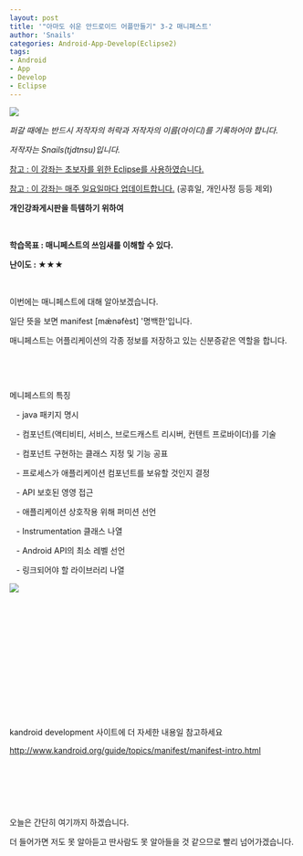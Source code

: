 ```yaml
---
layout: post
title: '"아마도 쉬운 안드로이드 어플만들기" 3-2 매니페스트'
author: 'Snails'
categories: Android-App-Develop(Eclipse2)
tags:
- Android
- App
- Develop
- Eclipse
---
```



<script> location.href='https://cafe.naver.com/develoid/262947' ; </script>

<p><img src="https://dthumb-phinf.pstatic.net/?src=%22http%3A%2F%2Fpostfiles3.naver.net%2F20130523_178%2Ftjdtnsu_1369283538974akCh1_JPEG%2Fand.jpg%3Ftype%3Dw2%22&amp;type=cafe_wa740"></p><p><i>퍼갈 때에는 반드시 저작자의 허락과 저작자의 이름(아이디)를 기록하어야 합니다.</i></p><p><i>저작자는 Snails(tjdtnsu)입니다.</i></p><p><u>참고 : 이 강좌는 초보자를 위한 Eclipse를 사용하였습니다.</u></p><p><u>참고 : 이 강좌는 매주 일요일마다 업데이트합니다.</u> (공휴일, 개인사정 등등 제외)</p><p><strong>개인강좌게시판을 득템하기 위하여</strong>&nbsp;</p><p>&nbsp;<u>﻿</u></p><p><b>학습목표 :&nbsp;매니페스트의 쓰임새를 이해할 수 있다.</b></p><p><b>난이도 : ★★</b>★</p><p>&nbsp;</p><p>이번에는 매니페스트에 대해 알아보겠습니다.</p><p>일단 뜻을 보면 manifest [mǽnəfèst] '명백한'입니다.</p><p>매니페스트는 어플리케이션의 각종 정보를 저장하고 있는 신분증같은 역할을 합니다.</p><p>﻿﻿﻿</p><p>﻿﻿﻿</p><p>﻿﻿﻿메니페스트의 특징</p><p>﻿﻿﻿&nbsp;&nbsp; - java 패키지 명시</p><p>﻿﻿﻿&nbsp;&nbsp; - 컴포넌트(액티비티, 서비스, 브로드캐스트 리시버, 컨텐트 프로바이더)를 기술</p><p>﻿﻿﻿&nbsp;&nbsp; - 컴포넌트 구현하는 클래스 지정 및 기능 공표</p><p>﻿﻿﻿&nbsp;&nbsp; - 프로세스가 애플리케이션 컴포넌트를 보유할 것인지 결정</p><p>﻿﻿﻿&nbsp;&nbsp; - API 보호된 영영 접근</p><p>﻿﻿﻿&nbsp;&nbsp; - 애플리케이션 상호작용 위해 퍼미션 선언</p><p>﻿﻿﻿&nbsp;&nbsp; - Instrumentation 클래스 나열</p><p>﻿﻿﻿&nbsp;&nbsp; - Android API의 최소 레벨 선언</p><p>﻿﻿﻿&nbsp;&nbsp; - 링크되어야 할 라이브러리 나열</p><p><img src="https://dthumb-phinf.pstatic.net/?src=%22http%3A%2F%2Fblogfiles.naver.net%2F20130616_275%2Ftjdtnsu_1371389622212DB0bH_PNG%2F%25C1%25A6%25B8%25F1_%25BE%25F8%25C0%25BD.png%22&amp;type=cafe_wa740">﻿﻿﻿</p><p>﻿﻿﻿﻿﻿</p><p>﻿</p><p>﻿</p><p>﻿</p><p>﻿</p><p>﻿﻿﻿</p><p>﻿</p><p>﻿kandroid development 사이트에 더 자세한 내용일 참고하세요﻿﻿</p><p><a href="http://www.kandroid.org/guide/topics/manifest/manifest-intro.html">http://www.kandroid.org/guide/topics/manifest/manifest-intro.html</a>﻿</p><p>﻿﻿﻿﻿﻿</p><p>﻿</p><p>﻿﻿﻿﻿</p><p>﻿﻿﻿오늘은 간단히 여기까지 하겠습니다.</p><p>﻿﻿﻿더 들어가면 저도 못 알아듣고 딴사람도 못 알아들을 것 같으므로 빨리 넘어가겠습니다.</p><p>﻿﻿﻿</p><p>﻿﻿﻿</p><p>﻿﻿﻿</p><p>﻿﻿﻿</p><p>&nbsp;</p><p><b>&nbsp;</p><p></p><p>&nbsp;</p><p></p>
